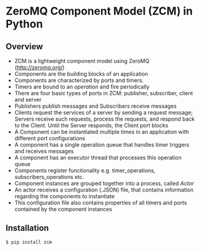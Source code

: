 ZeroMQ Component Model (ZCM) in Python
======================================

Overview
---------

* ZCM is a lightweight component model using ZeroMQ (http://zeromq.org/) 
* Components are the building blocks of an application
* Components are characterized by ports and timers. 
* Timers are bound to an *operation* and fire periodically
* There are four basic types of ports in ZCM: publisher, subscriber, client and server
* Publishers publish messages and Subscribers receive messages
* Clients request the services of a server by sending a request message; Servers receive such requests, process the requests, and respond back to the Client. Until the Server responds, the Client port blocks
* A Component can be instantiated multiple times in an application with different port configurations
* A component has a single operation queue that handles timer triggers and receives messages
* A component has an executor thread that processes this operation queue
* Components register functionality e.g. timer_operations, subscribers_operations etc. 
* Component instances are grouped together into a process, called *Actor*
* An actor receives a configuration (.JSON) file, that contains information regarding the components to instantiate
* This configuration file also contains properties of all timers and ports contained by the component instances

Installation
-------------

```bash
$ pip install zcm
```